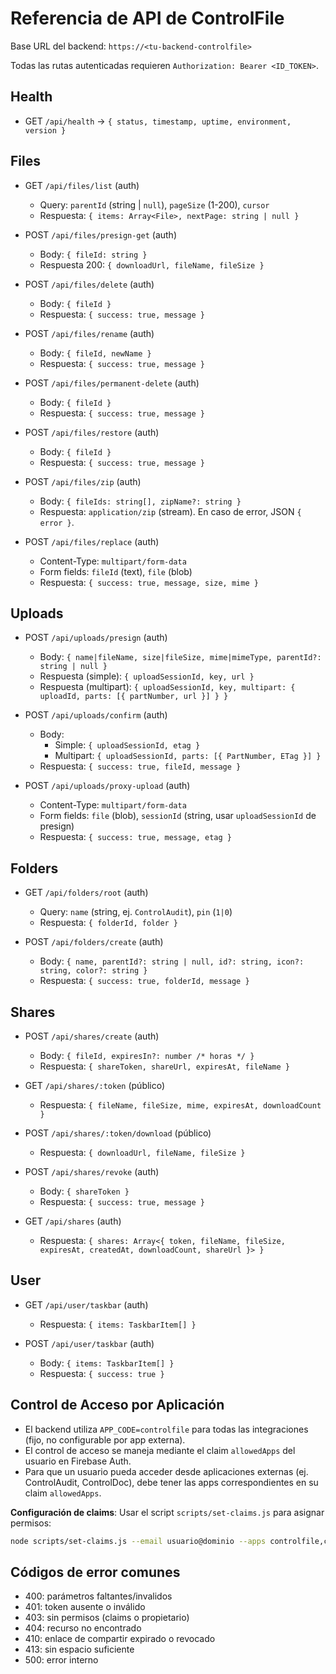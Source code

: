 # Referencia de API de ControlFile

Base URL del backend: `https://<tu-backend-controlfile>`

Todas las rutas autenticadas requieren `Authorization: Bearer <ID_TOKEN>`.

## Health
- GET `/api/health` → `{ status, timestamp, uptime, environment, version }`

## Files
- GET `/api/files/list` (auth)
  - Query: `parentId` (string | `null`), `pageSize` (1-200), `cursor`
  - Respuesta: `{ items: Array<File>, nextPage: string | null }`

- POST `/api/files/presign-get` (auth)
  - Body: `{ fileId: string }`
  - Respuesta 200: `{ downloadUrl, fileName, fileSize }`

- POST `/api/files/delete` (auth)
  - Body: `{ fileId }`
  - Respuesta: `{ success: true, message }`

- POST `/api/files/rename` (auth)
  - Body: `{ fileId, newName }`
  - Respuesta: `{ success: true, message }`

- POST `/api/files/permanent-delete` (auth)
  - Body: `{ fileId }`
  - Respuesta: `{ success: true, message }`

- POST `/api/files/restore` (auth)
  - Body: `{ fileId }`
  - Respuesta: `{ success: true, message }`

- POST `/api/files/zip` (auth)
  - Body: `{ fileIds: string[], zipName?: string }`
  - Respuesta: `application/zip` (stream). En caso de error, JSON `{ error }`.

- POST `/api/files/replace` (auth)
  - Content-Type: `multipart/form-data`
  - Form fields: `fileId` (text), `file` (blob)
  - Respuesta: `{ success: true, message, size, mime }`

## Uploads
- POST `/api/uploads/presign` (auth)
  - Body: `{ name|fileName, size|fileSize, mime|mimeType, parentId?: string | null }`
  - Respuesta (simple): `{ uploadSessionId, key, url }`
  - Respuesta (multipart): `{ uploadSessionId, key, multipart: { uploadId, parts: [{ partNumber, url }] } }`

- POST `/api/uploads/confirm` (auth)
  - Body:
    - Simple: `{ uploadSessionId, etag }`
    - Multipart: `{ uploadSessionId, parts: [{ PartNumber, ETag }] }`
  - Respuesta: `{ success: true, fileId, message }`

- POST `/api/uploads/proxy-upload` (auth)
  - Content-Type: `multipart/form-data`
  - Form fields: `file` (blob), `sessionId` (string, usar `uploadSessionId` de presign)
  - Respuesta: `{ success: true, message, etag }`

## Folders
- GET `/api/folders/root` (auth)
  - Query: `name` (string, ej. `ControlAudit`), `pin` (`1|0`)
  - Respuesta: `{ folderId, folder }`

- POST `/api/folders/create` (auth)
  - Body: `{ name, parentId?: string | null, id?: string, icon?: string, color?: string }`
  - Respuesta: `{ success: true, folderId, message }`

## Shares
- POST `/api/shares/create` (auth)
  - Body: `{ fileId, expiresIn?: number /* horas */ }`
  - Respuesta: `{ shareToken, shareUrl, expiresAt, fileName }`

- GET `/api/shares/:token` (público)
  - Respuesta: `{ fileName, fileSize, mime, expiresAt, downloadCount }`

- POST `/api/shares/:token/download` (público)
  - Respuesta: `{ downloadUrl, fileName, fileSize }`

- POST `/api/shares/revoke` (auth)
  - Body: `{ shareToken }`
  - Respuesta: `{ success: true, message }`

- GET `/api/shares` (auth)
  - Respuesta: `{ shares: Array<{ token, fileName, fileSize, expiresAt, createdAt, downloadCount, shareUrl }> }`

## User
- GET `/api/user/taskbar` (auth)
  - Respuesta: `{ items: TaskbarItem[] }`

- POST `/api/user/taskbar` (auth)
  - Body: `{ items: TaskbarItem[] }`
  - Respuesta: `{ success: true }`

## Control de Acceso por Aplicación
- El backend utiliza `APP_CODE=controlfile` para todas las integraciones (fijo, no configurable por app externa).
- El control de acceso se maneja mediante el claim `allowedApps` del usuario en Firebase Auth.
- Para que un usuario pueda acceder desde aplicaciones externas (ej. ControlAudit, ControlDoc), debe tener las apps correspondientes en su claim `allowedApps`.

**Configuración de claims**: Usar el script `scripts/set-claims.js` para asignar permisos:
```bash
node scripts/set-claims.js --email usuario@dominio --apps controlfile,controlaudit,controldoc
```

## Códigos de error comunes
- 400: parámetros faltantes/invalidos
- 401: token ausente o inválido
- 403: sin permisos (claims o propietario)
- 404: recurso no encontrado
- 410: enlace de compartir expirado o revocado
- 413: sin espacio suficiente
- 500: error interno
